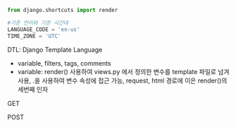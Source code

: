 ```python
from django.shortcuts import render

#기준 언어와 기준 시간대
LANGUAGE_CODE = 'en-us'
TIME_ZONE = 'UTC'

```

DTL: Django Template Language

- variable, filters, tags, comments
- variable: render() 사용하여 views.py 에서 정의한 변수를 template 파일로 넘겨 사용, .을 사용하여 변수 속성에 접근 가능, request, html 경로에 이은 render()의 세번째 인자

GET

POST

